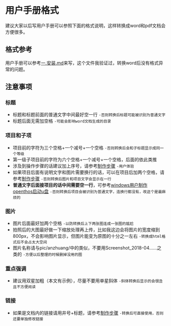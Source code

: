 # 用户手册格式
建议大家以后写用户手册可以参照下面的格式说明，这样转换成word和pdf文档会方便很多。

## 格式参考
用户手册可以参考[一.安装.md](https://github.com/openthos/userguide-analysis/blob/master/%E4%B8%80.%E5%AE%89%E8%A3%85.md)来写，这个文件我验证过，转换word后没有格式异常的问题。

## 注意事项
### 标题
   - 标题和标题前面的普通文字中间最好空一行 `-否则转换后标题可能被识别为普通文字`
   - 标题后面无需加空格 `-可能会影响word文档生成的目录`

### 项目和子项
   - 项目前的字符为三个空格+一个减号+一个空格 `-否则转换后会和子标题显示成同一个等级`
   - 第一级子项目前的字符为六个空格+一个减号+一个空格，后面的依此类推
   - 涉及到操作步骤的话建议加上序号，请参考[制作步骤](https://github.com/openthos/userguide-analysis/blob/master/%E4%B8%80.%E5%AE%89%E8%A3%85.md#%E5%88%B6%E4%BD%9C%E6%AD%A5%E9%AA%A4) `-用户体验`
   - 如果项目后面有说明文字和图片需要换行的话，可以在项目后加两个空格，请参考[制作步骤](https://github.com/openthos/userguide-analysis/blob/master/%E4%B8%80.%E5%AE%89%E8%A3%85.md#%E5%88%B6%E4%BD%9C%E6%AD%A5%E9%AA%A4) `-否则转换后图片和项目文字会显示在一行`
   - **普通文字后面接项目的话中间需要空一行**，可参考[windows用户制作openthos启动u盘](https://github.com/openthos/userguide-analysis/blob/master/%E4%B8%80.%E5%AE%89%E8%A3%85.md#windows%E7%94%A8%E6%88%B7%E5%88%B6%E4%BD%9Copenthos%E5%90%AF%E5%8A%A8u%E7%9B%98) `-否则转换后项目会被识别为普通文字，连换行都没有，改这个是最麻烦的`
   
### 图片
   - 图片后面最好加两个空格 `-以防转换后上下两张图连成一张图的尴尬`
   - 拍照后的大图最好做一下缩放处理再上传，比如我这边会将图片的宽度缩到800px，不会影响图片显示，但图片能变为原图的十分之一左右 `-转换成html格式后不会占太大空间`
   - 图片名称请与pic/anzhuang/中的类似，不要用Screenshot_2018-04……之类的 `-方便以后整理的时候删掉没用的图`
   
### 重点强调
   - 建议用双星加粗（本文有示例），尽量不要用单星斜体 `-斜体转换后显示的会很丑且不方便阅读`
   
### 链接
   - 如果是文档内的链接请用井号+标题，请参考[制作步骤](https://github.com/openthos/userguide-analysis/blob/master/%E4%B8%80.%E5%AE%89%E8%A3%85.md#%E5%88%B6%E4%BD%9C%E6%AD%A5%E9%AA%A4) `-转换后可直接使用，否则还要单独修改链接`
